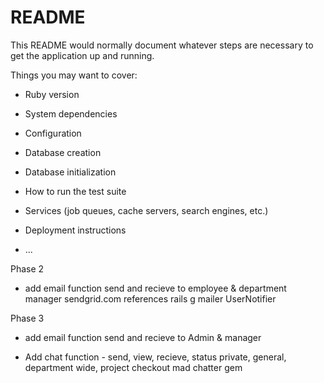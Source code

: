 # README

This README would normally document whatever steps are necessary to get the
application up and running.

Things you may want to cover:

* Ruby version

* System dependencies

* Configuration

* Database creation

* Database initialization

* How to run the test suite

* Services (job queues, cache servers, search engines, etc.)

* Deployment instructions

* ...




Phase 2

* add email function send and recieve to employee & department manager
	sendgrid.com references rails g mailer UserNotifier


Phase 3 

* add email function send and recieve to Admin & manager

* Add chat function - send, view, recieve, status
	private, general, department wide, project
	checkout mad chatter gem